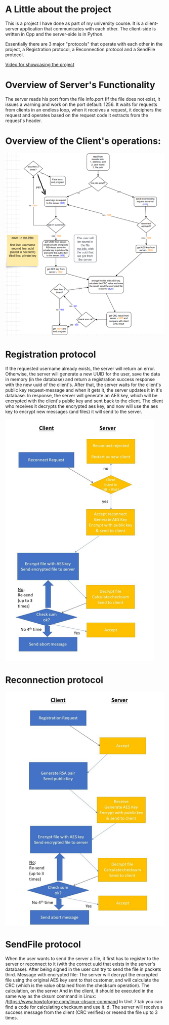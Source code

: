 ﻿# A Little about the project
  This is a project I have done as part of my university course.
  It is a client-server application that communicates with each other. The client-side is written in Cpp and the server-side is in Python.
  
Essentially there are 3 major "protocols" that operate with each other in the project, a Registration protocol, a Reconnection protocol and a SendFile protocol.

[Video for showcasing the project](https://drive.google.com/file/d/1rvdHS-tQpMWXrNozavQi8TW145cvzeQ8/view?usp=sharing)

# Overview of Server's Functionality
The server reads his port from the file info.port  (If the file does not exist, it issues a warning and work on the port default: 1256.
It waits for requests from clients in an endless loop, when it receives a request, it deciphers the request and operates based on the request code it extracts from the request's header.

# Overview of the Client's operations:

![client-side-actions](https://github.com/idogut3/20937-DefensiveSystemsProgrammingCourse-FinalProject-TheOpenUniveristyCourse/blob/main/images/client-side-actions.png)

# Registration protocol

If the requested username already exists, the server will return an error. Otherwise, the server will generate a new UUID for the user, save the data in memory (in the database) and return a registration success response with the new uuid of the client's.
After that, the server waits for the client's public key request-message and when it gets it, the server updates it in it's database. In response, the server will generate an AES key, which will be encrypted with the client's public key and sent back to the client.
The client who receives it decrypts the encrypted aes key, and now will use the aes key to encrypt new messages (and files) it will send to the server.

![Registration protocol diagram](https://github.com/idogut3/20937-DefensiveSystemsProgrammingCourse-FinalProject-TheOpenUniveristyCourse/blob/main/images/Reconnection.png)

# Reconnection protocol

![Reconnection protocol diagram](https://github.com/idogut3/20937-DefensiveSystemsProgrammingCourse-FinalProject-TheOpenUniveristyCourse/blob/main/images/Registration.png)

# SendFile protocol

When the user wants to send the server a file, it first has to register to the server or reconnect to it (with the correct uuid that exists in the server's database).
After being signed in the user can try to send the file in packets 
third. Message with encrypted file: The server will decrypt the encrypted file using the original AES key sent
to that customer, and will calculate the CRC (which is the value obtained from the checksum operation). The calculation, on the server
And in the client, it should be executed in the same way as the cksum command in Linux:
 /https://www.howtoforge.com/linux-cksum-command
In Unit 7 tab you can find a code for calculating checksum and use it.
d. The server will receive a success message from the client (CRC verified) or resend the file up to 3 times.



